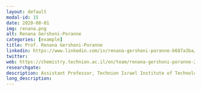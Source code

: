 ```yaml
---
layout: default
modal-id: 15
date: 2020-08-01
img: renana.png
alt: Renana Gershoni-Poranne
categories: [example]
title: Prof. Renana Gershoni-Poranne
linkedin: https://www.linkedin.com/in/renana-gershoni-poranne-b687a3ba/
twitter:  
web: https://chemistry.technion.ac.il/en/team/renana-gershoni-poranne-2/
researchgate: 
description: Assistant Professor, Technion Israel Institute of Technology
long_description: 
---
```

